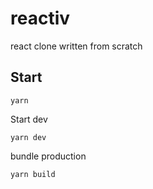 # reactiv

react clone written from scratch

## Start

`yarn`

Start dev

`yarn dev`

bundle production

`yarn build`
